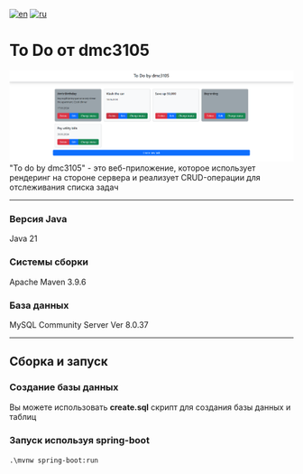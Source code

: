 [![en](https://img.shields.io/badge/lang-en-red.svg)](https://github.com/dmc3105/spring-boot-todo/edit/master/readme.md)
[![ru](https://img.shields.io/badge/lang-ru-blue.svg)](https://github.com/dmc3105/spring-boot-todo/edit/master/readme.ru.md)
# To Do от dmc3105
![image info](./screenshot.png)
"To do by dmc3105" - это веб-приложение, которое использует рендеринг на стороне сервера и реализует CRUD-операции для отслеживания списка задач
***
### Версия Java
Java 21
### Системы сборки
Apache Maven 3.9.6
### База данных
MySQL Community Server Ver 8.0.37
***
## Сборка и запуск

### Создание базы данных
Вы можете использовать **create.sql** скрипт для создания базы данных и таблиц
### Запуск используя spring-boot
``
.\mvnw spring-boot:run
``